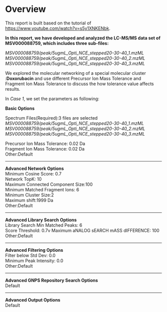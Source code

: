 # Overview<br>

This report is built based on the tutorial of https://www.youtube.com/watch?v=s5y1XNKENbk.

**In this report, we have developed and analyzed the LC-MS/MS data set of MSV000088759, which includes three sub-files:<br>**

*MSV000088759/peak/5ugmL_Opti_NCE_stepped20-30-40_1.mzML<br>
 MSV000088759/peak/5ugmL_Opti_NCE_stepped20-30-40_2.mzML<br>
 MSV000088759/peak/5ugmL_Opti_NCE_stepped20-30-40_3.mzML<br>*


We explored the molecular networking of a special molecular cluster :**Doxorubacin** and use different Precursor Ion Mass Tolerance 
and Fragment Ion Mass Tolerance to discuss the how tolerance value affects results.

In *Case 1*, we set the parameters as following:

**Basic Options<br>**

Spectrum Files(Required):3 files are selected<br>
*MSV000088759/peak/5ugmL_Opti_NCE_stepped20-30-40_1.mzML<br>
 MSV000088759/peak/5ugmL_Opti_NCE_stepped20-30-40_2.mzML<br>
 MSV000088759/peak/5ugmL_Opti_NCE_stepped20-30-40_3.mzML<br>*

Precursor Ion Mass Tolerance: 0.02 Da<br>
Fragment Ion Mass Tolerance: 0.02 Da<br>
Other:Default<br>
__________________________________________________________________________________________
**Advanced Network Options<br>**
Minimum Cosine Score: 0.7<br>
Network TopK: 10<br>
Maximum Connected Component Size:100<br>
Minimum Matched Fragment Ions: 6<br>
Minimum Cluster Size:2<br>
Maximum shift:1999 Da<br>
Other:Default<br>
__________________________________________________________________________________________
**Advanced Library Search Options<br>**
Library Search Min Matched Peaks: 6<br>
Score Threshold: 0.7v
Maximum aNALOG sEARCH mASS dIFFERENCE: 100<br>
Other:Default<br>
__________________________________________________________________________________________
**Advanced Filtering Options<br>**
Filter below Std Dev: 0.0<br>
Minimum Peak Intensity: 0.0<br>
Other:Default<br>
__________________________________________________________________________________________
**Advanced GNPS Repository Search Options<br>**
Default<br>
__________________________________________________________________________________________
**Advanced Output Options<br>**
Default<br>


